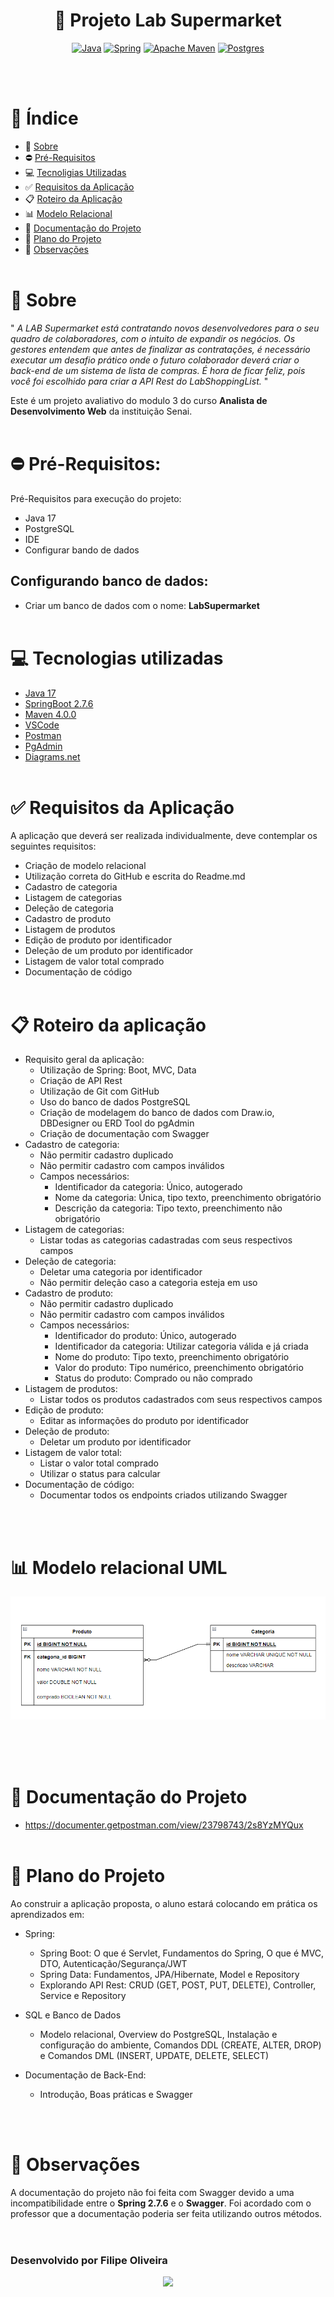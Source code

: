 <h1 align="center"> 🚀 Projeto Lab Supermarket </h1>

<div align='center'>

<a href='https://www.java.com/pt-BR/'>![Java](https://img.shields.io/badge/java-%23ED8B00.svg?style=for-the-badge&logo=openjdk&logoColor=white)</a>
<a href='https://spring.io'>![Spring](https://img.shields.io/badge/spring-%236DB33F.svg?style=for-the-badge&logo=spring&logoColor=white)</a>   <a href='https://maven.apache.org'>![Apache Maven](https://img.shields.io/badge/Apache%20Maven-C71A36?style=for-the-badge&logo=Apache%20Maven&logoColor=white)</a>   <a href='https://www.postgresql.org'>![Postgres](https://img.shields.io/badge/postgres-%23316192.svg?style=for-the-badge&logo=postgresql&logoColor=white)</a>

</div>
<br></br>

# 📰 Índice
- 📃 [Sobre](#📃-sobre)
- ⛔ [Pré-Requisitos](#⛔-pré-requisitos)
- 💻 [Tecnoligias Utilizadas](#💻-tecnologias-utilizadas)
- ✅ [Requisitos da Aplicação](#✅-requisitos-da-aplicação)
- 📋 [Roteiro da Aplicação](#📋-roteiro-da-aplicação)
- 📊 [Modelo Relacional](#📊-modelo-relacional-uml)
- 📄 [Documentação do Projeto](#📄-documentação-do-projeto)
- 💭 [Plano do Projeto](#💭-plano-do-projeto)
- 💬 [Observações](#💬-observações)
<br></br>

# 📃 Sobre

" *A LAB Supermarket está contratando novos desenvolvedores para o seu quadro de colaboradores, com o intuito de expandir os negócios. Os gestores entendem que antes de finalizar as contratações, é necessário executar um desafio prático onde o futuro colaborador deverá criar o back-end de um sistema de lista de compras. É hora de ficar feliz, pois você foi escolhido para criar a API Rest do LabShoppingList.* "

Este é um projeto avaliativo do modulo 3 do curso **Analista de Desenvolvimento Web** da instituição Senai.
<br></br>

# ⛔ Pré-Requisitos:
Pré-Requisitos para execução do projeto:

- Java 17
- PostgreSQL
- IDE 
- Configurar bando de dados
 
## Configurando banco de dados:
- Criar um banco de dados com o nome: **LabSupermarket**
<br></br>

# 💻 Tecnologias utilizadas
- [Java 17](https://www.oracle.com/java/technologies/javase/jdk17-archive-downloads.html)
- [SpringBoot 2.7.6](https://docs.spring.io/spring-boot/docs/2.7.6/)
- [Maven 4.0.0](https://maven.apache.org/ref/4.0.0-alpha-5/)
- [VSCode](https://code.visualstudio.com)
- [Postman](https://www.postman.com)
- [PgAdmin](https://www.pgadmin.org)
- [Diagrams.net](https://www.diagrams.net)
<br></br>

# ✅ Requisitos da Aplicação

A aplicação que deverá ser realizada individualmente, deve contemplar os seguintes requisitos:
- Criação de modelo relacional
- Utilização correta do GitHub e escrita do Readme.md
- Cadastro de categoria
- Listagem de categorias
- Deleção de categoria
- Cadastro de produto
- Listagem de produtos
- Edição de produto por identificador
- Deleção de um produto por identificador
- Listagem de valor total comprado
- Documentação de código
<br></br>


# 📋 Roteiro da aplicação

- Requisito geral da aplicação:
    - Utilização de Spring: Boot, MVC, Data
    - Criação de API Rest
    - Utilização de Git com GitHub
    - Uso do banco de dados PostgreSQL
    - Criação de modelagem do banco de dados com Draw.io, DBDesigner ou ERD Tool do pgAdmin
    - Criação de documentação com Swagger
- Cadastro de categoria:
    - Não permitir cadastro duplicado
    - Não permitir cadastro com campos inválidos
    - Campos necessários:
        - Identificador da categoria: Único, autogerado
        - Nome da categoria: Única, tipo texto, preenchimento obrigatório
        - Descrição da categoria: Tipo texto, preenchimento não obrigatório
- Listagem de categorias:
    - Listar todas as categorias cadastradas com seus respectivos campos
- Deleção de categoria:
    - Deletar uma categoria por identificador
    - Não permitir deleção caso a categoria esteja em uso
- Cadastro de produto:
    - Não permitir cadastro duplicado
    - Não permitir cadastro com campos inválidos
    - Campos necessários:
        - Identificador do produto: Único, autogerado
        - Identificador da categoria: Utilizar categoria válida e já criada
        - Nome do produto: Tipo texto, preenchimento obrigatório
        - Valor do produto: Tipo numérico, preenchimento obrigatório
        - Status do produto: Comprado ou não comprado
- Listagem de produtos:
    - Listar todos os produtos cadastrados com seus respectivos campos
- Edição de produto:
    - Editar as informações do produto por identificador
- Deleção de produto:
    - Deletar um produto por identificador
- Listagem de valor total:
    - Listar o valor total comprado
    - Utilizar o status para calcular
- Documentação de código:
    - Documentar todos os endpoints criados utilizando Swagger 

<br></br>
 
# 📊 Modelo relacional UML
![modelo relacional uml](diagrama/diagramaProjeto.png)
<br></br>


<br></br>
# 📄 Documentação do Projeto

- https://documenter.getpostman.com/view/23798743/2s8YzMYQux
<br></br>
 
# 💭 Plano do Projeto

Ao construir a aplicação proposta, o aluno estará colocando em prática os aprendizados em:
- Spring:
    - Spring Boot: O que é Servlet, Fundamentos do Spring, O que é MVC, DTO, Autenticação/Segurança/JWT
    - Spring Data: Fundamentos, JPA/Hibernate, Model e Repository
    -   Explorando API Rest: CRUD (GET, POST, PUT, DELETE), Controller, Service e Repository
- SQL e Banco de Dados
    - Modelo relacional, Overview do PostgreSQL, Instalação e configuração do ambiente, Comandos DDL (CREATE, ALTER, DROP) e Comandos DML (INSERT, UPDATE, DELETE, SELECT)
-   Documentação de Back-End:
    -   Introdução, Boas práticas e Swagger

    <br></br>

# 💬 Observações

A documentação do projeto não foi feita com Swagger devido a uma incompatibilidade entre o **Spring 2.7.6** e o **Swagger**. Foi acordado com o professor que a documentação poderia ser feita utilizando outros métodos.
<br></br>

#     
### Desenvolvido por **Filipe Oliveira** 
<div align="center">
<a href='https://www.linkedin.com/in/faosoliveira/'>
    <img src='https://img.shields.io/badge/linkedin-%230077B5.svg?style=for-the-badge&logo=linkedin&logoColor=white'></img></a></div>
